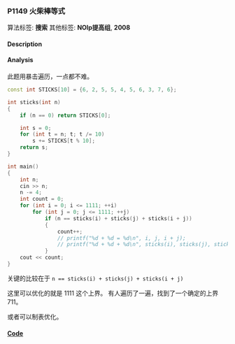 ### P1149 火柴棒等式

算法标签: **搜索**
其他标签: **NOIp提高组**, **2008**


#### Description

#### Analysis

此题用暴击遍历，一点都不难。

```cpp
const int STICKS[10] = {6, 2, 5, 5, 4, 5, 6, 3, 7, 6};

int sticks(int n)
{
    if (n == 0) return STICKS[0];

    int s = 0;
    for (int t = n; t; t /= 10)
        s += STICKS[t % 10];
    return s;
}

int main()
{
    int n;
    cin >> n;
    n -= 4;
    int count = 0;
    for (int i = 0; i <= 1111; ++i)
        for (int j = 0; j <= 1111; ++j)
            if (n == sticks(i) + sticks(j) + sticks(i + j))
            {
                count++;
                // printf("%d + %d = %d\n", i, j, i + j);
                // printf("%d + %d + %d\n", sticks(i), sticks(j), sticks(i + j));
            }
    cout << count;
}
```

关键的比较在于 `n == sticks(i) + sticks(j) + sticks(i + j)`

这里可以优化的就是 1111 这个上界。 有人遍历了一遍，找到了一个确定的上界 711。

或者可以制表优化。


#### [Code](../cpp/p1149.cpp)
